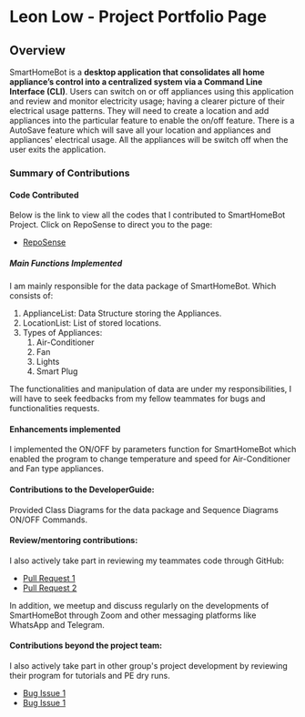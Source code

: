 # Leon Low - Project Portfolio Page

## Overview
SmartHomeBot is a **desktop application that consolidates all home appliance’s control into a 
centralized system via a Command Line Interface (CLI)**. Users can switch on or off appliances using this application
and review and monitor electricity usage; having a clearer picture of their electrical usage patterns. They will need to 
create a location and add appliances into the particular feature to enable the on/off feature. There is 
a AutoSave feature which will save all your location and appliances and appliances' electrical usage. All the 
appliances will be switch off when the user exits the application. 

### Summary of Contributions

#### Code Contributed
Below is the link to view all the codes that I contributed to SmartHomeBot Project. Click on RepoSense to direct you to 
the page:

* [RepoSense](https://nus-cs2113-ay2021s1.github.io/tp-dashboard/#breakdown=true&search=leonlowzd&sort=groupTitle&sortWithin=title&since=2020-09-27&timeframe=commit&mergegroup=&groupSelect=groupByRepos&checkedFileTypes=docs~functional-code~test-code~other)

##### Main Functions Implemented
I am mainly responsible for the data package of SmartHomeBot. Which consists of: 

1. ApplianceList: Data Structure storing the Appliances.
2. LocationList: List of stored locations. 
3. Types of Appliances:    
    1. Air-Conditioner 
    2. Fan 
    3. Lights
    4. Smart Plug 
    
The functionalities and manipulation of data are under my responsibilities, I will have to seek feedbacks from my fellow
teammates for bugs and functionalities requests. 

#### Enhancements implemented
I implemented the ON/OFF by parameters function for SmartHomeBot which enabled the program to change temperature and speed
for Air-Conditioner and Fan type appliances. 

#### Contributions to the DeveloperGuide: 
Provided Class Diagrams for the data package and Sequence Diagrams ON/OFF Commands. 

#### Review/mentoring contributions:

I also actively take part in reviewing my teammates code through GitHub:
* [Pull Request 1](https://github.com/AY2021S1-CS2113-T14-1/tp/pull/193)
* [Pull Request 2](https://github.com/AY2021S1-CS2113-T14-1/tp/pull/203)

In addition, we meetup and discuss regularly on the developments of SmartHomeBot through Zoom and other messaging platforms like WhatsApp and Telegram.  

#### Contributions beyond the project team:

I also actively take part in other group's project development by reviewing their program for tutorials and PE dry runs. 
* [Bug Issue 1](https://github.com/leonlowzd/ped/issues/1)
* [Bug Issue 1](https://github.com/nus-cs2113-AY2021S1/tp/pull/28)